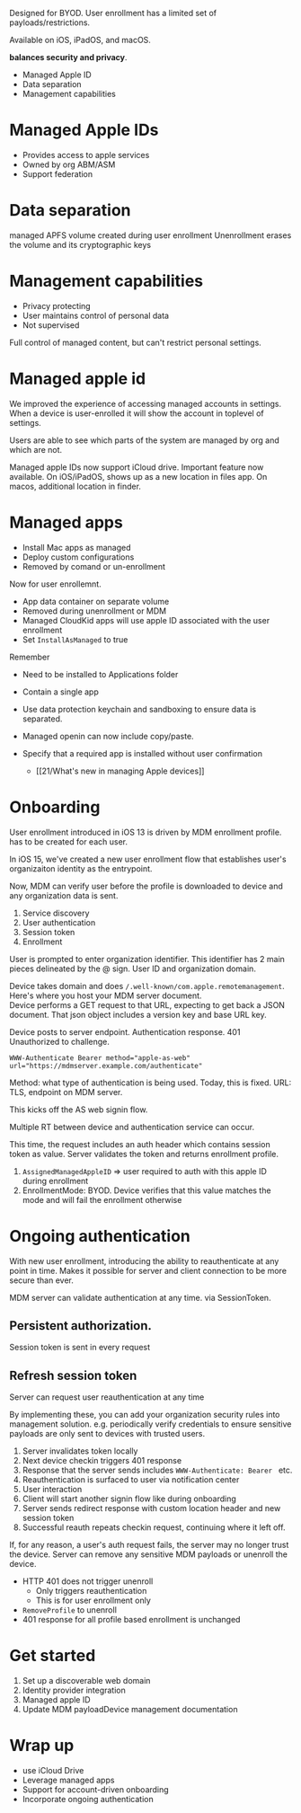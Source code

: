 Designed for BYOD.  User enrollment has a limited set of payloads/restrictions.

Available on iOS, iPadOS, and macOS.

**balances security and privacy**.

* Managed Apple ID
* Data separation
* Management capabilities

# Managed Apple IDs
* Provides access to apple services
* Owned by org ABM/ASM
* Support federation

# Data separation
managed APFS volume created during user enrollment
Unenrollment erases the volume and its cryptographic keys
# Management capabilities

* Privacy protecting
* User maintains control of personal data
* Not supervised

Full control of managed content, but can't restrict personal settings.

# Managed apple id
We improved the experience of accessing managed accounts in settings.  When a device is user-enrolled it will show the account in toplevel of settings.

Users are able to see which parts of the system are managed by org and which are not.

Managed apple IDs now support iCloud drive.  Important feature now available.  On iOS/iPadOS, shows up as a new location in files app.  On macos, additional location in finder.  

# Managed apps
* Install Mac apps as managed
* Deploy custom configurations
* Removed by comand or un-enrollment

Now for user enrollemnt.
* App data container on separate volume
* Removed during unenrollment or MDM
* Managed CloudKid apps will use apple ID associated with the user enrollment
* Set `InstallAsManaged` to true

Remember
* Need to be installed to Applications folder
* Contain a single app
* Use data protection keychain and sandboxing to ensure data is separated.

* Managed openin can now include copy/paste.
* Specify that a required app is installed without user confirmation
	* [[21/What's new in managing Apple devices]]
# Onboarding
User enrollment introduced in iOS 13 is driven by MDM enrollment profile.  has to be created for each user.

In iOS 15, we've created a new user enrollment flow that establishes user's organizaiton identity as the entrypoint.

Now, MDM can verify user before the profile is downloaded to device and any organization data is sent.  

1.  Service discovery
2.  User authentication
3.  Session token
4.  Enrollment

User is prompted to enter organization identifier.  This identifier has 2 main pieces delineated by the @ sign.  User ID and organization domain.

Device takes domain and does `/.well-known/com.apple.remotemanagement`.
Here's where you host your MDM server document.  
Device performs a GET request to that URL, expecting to get back a JSON document.  That json object includes a version key and base URL key.

Device posts to server endpoint.  Authentication response.   401 Unauthorized to challenge.

`WWW-Authenticate Bearer method="apple-as-web" url="https://mdmserver.example.com/authenticate"`

Method: what type of authentication is being used.  Today, this is fixed.
URL: TLS, endpoint on MDM server.

This kicks off the AS web signin flow.

Multiple RT between device and authentication service can occur. 

This time, the request includes an auth header which contains session token as value.  Server validates the token and returns enrollment profile.

1.  `AssignedManagedAppleID` => user required to auth with this apple ID during enrollment
2.  EnrollmentMode: BYOD.  Device verifies that this value matches the mode and will fail the enrollment otherwise


# Ongoing authentication
With new user enrollment, introducing the ability to reauthenticate at any point in time.  Makes it possible for server and client connection to be more secure than ever.  

MDM server can validate authentication at any time.  via SessionToken.

## Persistent authorization.
Session token is sent in every request

## Refresh session token
Server can request user reauthentication at any time

By implementing these, you can add your organization security rules into management solution.  e.g. periodically verify credentials to ensure sensitive payloads are only sent to devices with trusted users.

1.  Server invalidates token locally
2.  Next device checkin triggers 401 response
3.  Response that the server sends includes `WWW-Authenticate: Bearer ` etc.
4.  Reauthentication is surfaced to user via notification center
5.  User interaction
6.  Client will start another signin flow like during onboarding
7.  Server sends redirect response with custom location header and new session token
8.  Successful reauth repeats checkin request, continuing where it left off.

If, for any reason, a user's auth request fails, the server may no longer trust the device.  Server can remove any sensitive MDM payloads or unenroll the device.

* HTTP 401 does not trigger unenroll
	* Only triggers reauthentication
	* This is for user enrollment only
* `RemoveProfile` to unenroll
* 401 response for all profile based enrollment is unchanged
# Get started
1.  Set up a discoverable web domain
2.  Identity provider integration
3.  Managed apple ID
4.  Update MDM payloadDevice management documentation

# Wrap up
* use iCloud Drive
* Leverage managed apps
* Support for account-driven onboarding
* Incorporate ongoing authentication

